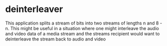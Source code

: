 # deinterleaver
This application splits a stream of bits into two streams of lengths n and 8 - n. This might be useful in a situation where one might interleave the audio and video data of a media stream and the streams recipient would want to deinterleave the stream back to audio and video
